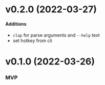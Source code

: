 # v0.2.0 (2022-03-27)

#### Additions

* `clap` for parse arguments and `--help` text
* set hotkey from cli


# v0.1.0 (2022-03-26)

### MVP